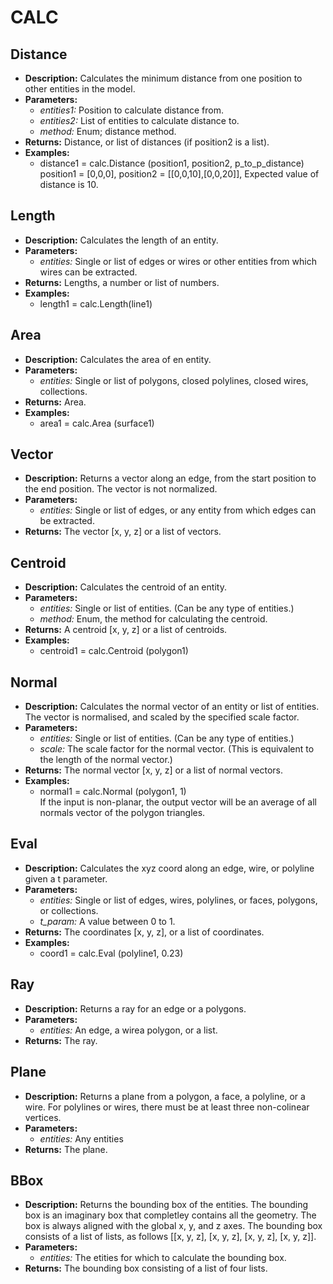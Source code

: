 # CALC    

## Distance  
* **Description:** Calculates the minimum distance from one position to other entities in the model.  
* **Parameters:**  
  * *entities1:* Position to calculate distance from.  
  * *entities2:* List of entities to calculate distance to.  
  * *method:* Enum; distance method.  
* **Returns:** Distance, or list of distances (if position2 is a list).  
* **Examples:**  
  * distance1 = calc.Distance (position1, position2, p_to_p_distance)  
    position1 = [0,0,0], position2 = [[0,0,10],[0,0,20]], Expected value of distance is 10.
  
  
## Length  
* **Description:** Calculates the length of an entity.  
* **Parameters:**  
  * *entities:* Single or list of edges or wires or other entities from which wires can be extracted.  
* **Returns:** Lengths, a number or list of numbers.  
* **Examples:**  
  * length1 = calc.Length(line1)
  
  
## Area  
* **Description:** Calculates the area of en entity.  
* **Parameters:**  
  * *entities:* Single or list of polygons, closed polylines, closed wires, collections.  
* **Returns:** Area.  
* **Examples:**  
  * area1 = calc.Area (surface1)
  
  
## Vector  
* **Description:** Returns a vector along an edge, from the start position to the end position.
The vector is not normalized.  
* **Parameters:**  
  * *entities:* Single or list of edges, or any entity from which edges can be extracted.  
* **Returns:** The vector [x, y, z] or a list of vectors.  
  
## Centroid  
* **Description:** Calculates the centroid of an entity.  
* **Parameters:**  
  * *entities:* Single or list of entities. (Can be any type of entities.)  
  * *method:* Enum, the method for calculating the centroid.  
* **Returns:** A centroid [x, y, z] or a list of centroids.  
* **Examples:**  
  * centroid1 = calc.Centroid (polygon1)
  
  
## Normal  
* **Description:** Calculates the normal vector of an entity or list of entities. The vector is normalised, and scaled
by the specified scale factor.  
* **Parameters:**  
  * *entities:* Single or list of entities. (Can be any type of entities.)  
  * *scale:* The scale factor for the normal vector. (This is equivalent to the length of the normal vector.)  
* **Returns:** The normal vector [x, y, z] or a list of normal vectors.  
* **Examples:**  
  * normal1 = calc.Normal (polygon1, 1)  
    If the input is non-planar, the output vector will be an average of all normals vector of the polygon triangles.
  
  
## Eval  
* **Description:** Calculates the xyz coord along an edge, wire, or polyline given a t parameter.  
* **Parameters:**  
  * *entities:* Single or list of edges, wires, polylines, or faces, polygons, or collections.  
  * *t_param:* A value between 0 to 1.  
* **Returns:** The coordinates [x, y, z], or a list of coordinates.  
* **Examples:**  
  * coord1 = calc.Eval (polyline1, 0.23)
  
  
## Ray  
* **Description:** Returns a ray for an edge or a polygons.  
* **Parameters:**  
  * *entities:* An edge, a wirea polygon, or a list.  
* **Returns:** The ray.  
  
## Plane  
* **Description:** Returns a plane from a polygon, a face, a polyline, or a wire.
For polylines or wires, there must be at least three non-colinear vertices.  
* **Parameters:**  
  * *entities:* Any entities  
* **Returns:** The plane.  
  
## BBox  
* **Description:** Returns the bounding box of the entities.
The bounding box is an imaginary box that completley contains all the geometry.
The box is always aligned with the global x, y, and z axes.
The bounding box consists of a list of lists, as follows [[x, y, z], [x, y, z], [x, y, z], [x, y, z]].  
* **Parameters:**  
  * *entities:* The etities for which to calculate the bounding box.  
* **Returns:** The bounding box consisting of a list of four lists.  
  
